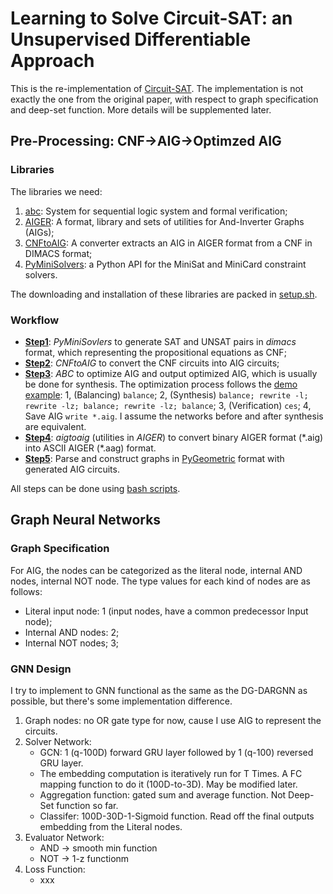 # Learning to Solve Circuit-SAT: an Unsupervised Differentiable Approach
This is the re-implementation of [Circuit-SAT](https://openreview.net/forum?id=BJxgz2R9t7). The implementation is not exactly the one from the original paper, with respect to graph specification and deep-set function. More details will be supplemented later.

## Pre-Processing: CNF->AIG->Optimzed AIG
### Libraries
The libraries we need:
1. [abc](https://github.com/berkeley-abc/abc): System for sequential logic system and formal verification;
2. [AIGER](http://fmv.jku.at/aiger/): A format, library and sets of utilities for And-Inverter Graphs (AIGs);
3. [CNFtoAIG](http://fmv.jku.at/cnf2aig/): A converter extracts an AIG in AIGER format from a CNF in DIMACS format;
4. [PyMiniSolvers](https://github.com/liffiton/PyMiniSolvers): a Python API for the MiniSat and MiniCard constraint solvers.

The downloading and installation of these libraries are packed in [setup.sh](setup.sh).

### Workflow
* [**Step1**](scripts/gen_dimacs.sh): *PyMiniSovlers* to generate SAT and UNSAT pairs in *dimacs* format, which representing the propositional equations as CNF;
* [**Step2**](scripts/dimacs2aig.sh): *CNFtoAIG* to convert the CNF circuits into AIG circuits;
* [**Step3**](scripts/aig2aigabc.sh): *ABC* to optimize AIG and output optimized AIG, which is usually be done for synthesis. The optimization process follows the [demo example](https://github.com/berkeley-abc/abc/blob/master/src/demo.c): 1, (Balancing) `balance`; 2, (Synthesis) `balance; rewrite -l; rewrite -lz; balance; rewrite -lz; balance`; 3, (Verification) `ces`; 4, Save AIG `write *.aig`. I assume the networks before and after synthesis are equivalent.
* [**Step4**](scripts/aig2aigabc.sh): *aigtoaig* (utilities in *AIGER*) to convert binary AIGER format (\*.aig) into ASCII AIGER (\*.aag) format.
* [**Step5**](scripts/aigabc2pyG.sh): Parse and construct graphs in  [PyGeometric](https://github.com/rusty1s/pytorch_geometric) format with generated AIG circuits.

All steps can be done using [bash scripts](scripts/data_gen.sh).


## Graph Neural Networks

### Graph Specification
For AIG, the nodes can be categorized as the literal node, internal AND nodes, internal NOT node. The type values for each kind of nodes are as follows:
* Literal input node: 1 (input nodes, have a common predecessor Input node);
* Internal AND nodes: 2;
* Internal NOT nodes; 3;


### GNN Design
I try to implement to GNN functional as the same as the DG-DARGNN as possible, but there's some implementation difference.

1. Graph nodes: no OR gate type for now, cause I use AIG to represent the circuits.
2. Solver Network:
   * GCN: 1 (q-100D) forward GRU layer followed by 1 (q-100) reversed GRU layer. 
   * The embedding computation is iteratively run for T Times. A FC mapping function to do it (100D-to-3D). May be modified later.
   * Aggregation function: gated sum and average function. Not Deep-Set function so far.
   * Classifer: 100D-30D-1-Sigmoid function. Read off the final outputs embedding from the Literal nodes.
3. Evaluator Network:
   *  AND -> smooth min function
   *  NOT -> 1-z functionm
4. Loss Function:
   *  xxx




